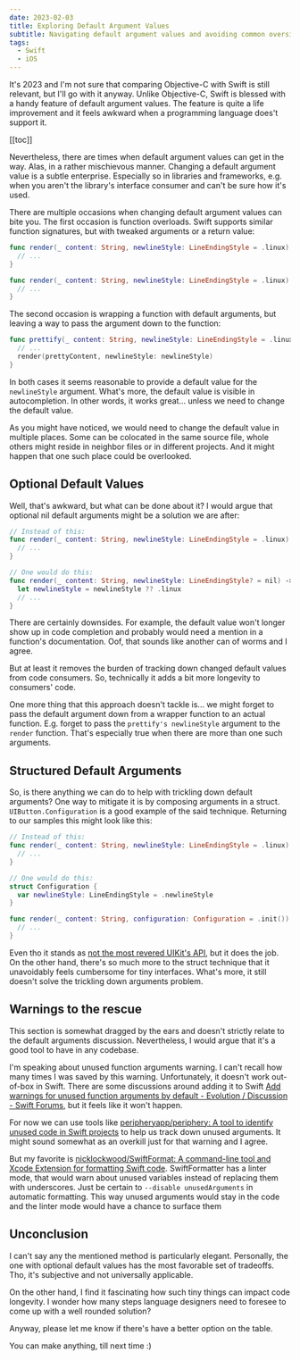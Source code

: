 ```yaml
---
date: 2023-02-03
title: Exploring Default Argument Values
subtitle: Navigating default argument values and avoiding common oversights
tags:
  - Swift
  - iOS
---
```


It's 2023 and I'm not sure that comparing Objective-C with Swift is still relevant, but I'll go with it anyway. Unlike Objective-C, Swift is blessed with a handy feature of default argument values. The feature is quite a life improvement and it feels awkward when a programming language does't support it.

[[toc]]

Nevertheless, there are times when default argument values can get in the way. Alas, in a rather mischievous manner. Changing a default argument value is a subtle enterprise. Especially so in libraries and frameworks, e.g. when you aren't the library's interface consumer and can't be sure how it's used.

There are multiple occasions when changing default argument values can bite you. The first occasion is function overloads. Swift supports similar function signatures, but with tweaked arguments or a return value:

```swift
func render(_ content: String, newlineStyle: LineEndingStyle = .linux) -> Markdown {
  // ...
}

func render(_ content: String, newlineStyle: LineEndingStyle = .linux) -> HTML {
  // ...
}
```

The second occasion is wrapping a function with default arguments, but leaving a way to pass the argument down to the function:

```swift
func prettify(_ content: String, newlineStyle: LineEndingStyle = .linux) -> Markdown {
  // ...
  render(prettyContent, newlineStyle: newlineStyle)
}
```

In both cases it seems reasonable to provide a default value for the `newlineStyle` argument. What's more, the default value is visible in autocompletion. In other words, it works great... unless we need to change the default value.

As you might have noticed, we would need to change the default value in multiple places. Some can be colocated in the same source file, whole others might reside in neighbor files or in different projects. And it might happen that one such place could be overlooked.

## Optional Default Values

Well, that's awkward, but what can be done about it? I would argue that optional nil default arguments might be a solution we are after:

```swift
// Instead of this:
func render(_ content: String, newlineStyle: LineEndingStyle = .linux) -> HTML {
  // ...
}

// One would do this:
func render(_ content: String, newlineStyle: LineEndingStyle? = nil) -> Markdown {
  let newlineStyle = newlineStyle ?? .linux
  // ...
}
```

There are certainly downsides. For example, the default value won't longer show up in code completion and probably would need a mention in a function's documentation. Oof, that sounds like another can of worms and I agree.

But at least it removes the burden of tracking down changed default values from code consumers. So, technically it adds a bit more longevity to consumers' code.

One more thing that this approach doesn't tackle is... we might forget to pass the default argument down from a wrapper function to an actual function. E.g. forget to pass the `prettify's newlineStyle` argument to the `render` function. That's especially true when there are more than one such arguments.

## Structured Default Arguments

So, is there anything we can do to help with trickling down default arguments? One way to mitigate it  is by composing arguments in a struct. `UIButton.Configuration` is a good example of the said technique. Returning to our samples this might look like this:

```swift
// Instead of this:
func render(_ content: String, newlineStyle: LineEndingStyle = .linux) -> HTML {
  // ...
}

// One would do this:
struct Configuration {
  var newlineStyle: LineEndingStyle = .newlineStyle
}

func render(_ content: String, configuration: Configuration = .init()) -> Markdown {
  // ...
}
```

Even tho it stands as [not the most revered UIKit's API](https://mastodon.social/@marcoarment/109761392536752965), but it does the job. On the other hand, there's so much more to the struct technique that it unavoidably feels cumbersome for tiny interfaces. What's more, it still doesn't solve the trickling down arguments problem.

## Warnings to the rescue

This section is somewhat dragged by the ears and doesn't strictly relate to the default arguments discussion. Nevertheless, I would argue that it's a good tool to have in any codebase.

I'm speaking about unused function arguments warning. I can't recall how many times I was saved by this warning. Unfortunately, it doesn't work out-of-box in Swift. There are some discussions around adding it to Swift [Add warnings for unused function arguments by default - Evolution / Discussion - Swift Forums](https://forums.swift.org/t/add-warnings-for-unused-function-arguments-by-default/47271/24), but it feels like it won't happen.

For now we can use tools like [peripheryapp/periphery: A tool to identify unused code in Swift projects](https://github.com/peripheryapp/periphery) to help us track down unused arguments. It might sound somewhat as an overkill just for that warning and I agree.

But my favorite is [nicklockwood/SwiftFormat: A command-line tool and Xcode Extension for formatting Swift code](https://github.com/nicklockwood/SwiftFormat). SwiftFormatter has a linter mode, that would warn about unused variables instead of replacing them with underscores. Just be certain to `--disable unusedArguments` in automatic formatting. This way unused arguments would stay in the code and the linter mode would have a chance to surface them

## Unconclusion

I can't say any the mentioned method is particularly elegant. Personally, the one with optional default values has the most favorable set of tradeoffs. Tho, it's subjective and not universally applicable.

On the other hand, I find it fascinating how such tiny things can impact code longevity. I wonder how many steps language designers need to foresee to come up with a well rounded solution?

Anyway, please let me know if there's have a better option on the table.

You can make anything, till next time :)
